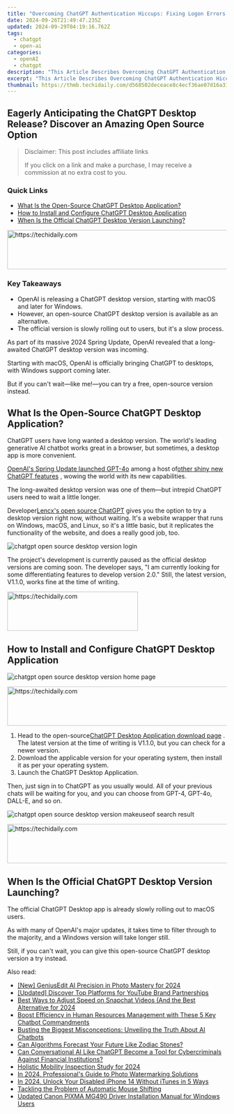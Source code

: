 ```yaml
---
title: "Overcoming ChatGPT Authentication Hiccups: Fixing Logon Errors Effectively"
date: 2024-09-26T21:49:47.235Z
updated: 2024-09-29T04:19:16.762Z
tags:
  - chatgpt
  - open-ai
categories:
  - openAI
  - chatgpt
description: "This Article Describes Overcoming ChatGPT Authentication Hiccups: Fixing Logon Errors Effectively"
excerpt: "This Article Describes Overcoming ChatGPT Authentication Hiccups: Fixing Logon Errors Effectively"
thumbnail: https://thmb.techidaily.com/d568502deceace8c4ecf36ae07d16a3133e76d13956dfbeb425d156edf1af5a5.png
---
```


## Eagerly Anticipating the ChatGPT Desktop Release? Discover an Amazing Open Source Option

>  Disclaimer: This post includes affiliate links
>
>  If you click on a link and make a purchase, I may receive a commission at no extra cost to you.
>

### Quick Links

* [What Is the Open-Source ChatGPT Desktop Application?](https://www.makeuseof.com/cant-wait-for-the-chatgpt-desktop-app-try-this-open-source-alternative-instead/#what-is-the-open-source-chatgpt-desktop-application)
* [How to Install and Configure ChatGPT Desktop Application](https://www.makeuseof.com/cant-wait-for-the-chatgpt-desktop-app-try-this-open-source-alternative-instead/#how-to-install-and-configure-chatgpt-desktop-application)
* [When Is the Official ChatGPT Desktop Version Launching?](https://www.makeuseof.com/cant-wait-for-the-chatgpt-desktop-app-try-this-open-source-alternative-instead/#when-is-the-official-chatgpt-desktop-version-launching)

<!-- affiliate ads begin -->
<a href="https://appsumo.8odi.net/c/5597632/2123734/7443" target="_top" id="2123734">
  <img src="//a.impactradius-go.com/display-ad/7443-2123734" border="0" alt="https://techidaily.com" width="728" height="90"/>
</a>
<img height="0" width="0" src="https://appsumo.8odi.net/i/5597632/2123734/7443" style="position:absolute;visibility:hidden;" border="0" />
<!-- affiliate ads end -->

### Key Takeaways

* OpenAI is releasing a ChatGPT desktop version, starting with macOS and later for Windows.
* However, an open-source ChatGPT desktop version is available as an alternative.
* The official version is slowly rolling out to users, but it's a slow process.

 As part of its massive 2024 Spring Update, OpenAI revealed that a long-awaited ChatGPT desktop version was incoming.

 Starting with macOS, OpenAI is officially bringing ChatGPT to desktops, with Windows support coming later.

 But if you can't wait—like me!—you can try a free, open-source version instead.

## What Is the Open-Source ChatGPT Desktop Application?

 ChatGPT users have long wanted a desktop version. The world's leading generative AI chatbot works great in a browser, but sometimes, a desktop app is more convenient.

[OpenAI's Spring Update launched GPT-4o](https://www.makeuseof.com/how-gpt-4o-works-is-it-free/) among a host of[other shiny new ChatGPT features](https://www.makeuseof.com/chatgpt-new-features-spring-update/) , wowing the world with its new capabilities.

 The long-awaited desktop version was one of them—but intrepid ChatGPT users need to wait a little longer.

 Developer[Lencx's open source ChatGPT](https://github.com/lencx/ChatGPT) gives you the option to try a desktop version right now, without waiting. It's a website wrapper that runs on Windows, macOS, and Linux, so it's a little basic, but it replicates the functionality of the website, and does a really good job, too.

![chatgpt open source desktop version login](https://static1.makeuseofimages.com/wordpress/wp-content/uploads/2024/05/chatgpt-open-source-desktop-version-login.jpg)

 The project's development is currently paused as the official desktop versions are coming soon. The developer says, "I am currently looking for some differentiating features to develop version 2.0." Still, the latest version, V1.1.0, works fine at the time of writing.

<!-- affiliate ads begin -->
<a href="https://aligracehair.sjv.io/c/5597632/2012401/19272" target="_top" id="2012401">
  <img src="//a.impactradius-go.com/display-ad/19272-2012401" border="0" alt="https://techidaily.com" width="300" height="90"/>
</a>
<img height="0" width="0" src="https://aligracehair.sjv.io/i/5597632/2012401/19272" style="position:absolute;visibility:hidden;" border="0" />
<!-- affiliate ads end -->

## How to Install and Configure ChatGPT Desktop Application

![chatgpt open source desktop version home page](https://static1.makeuseofimages.com/wordpress/wp-content/uploads/2024/05/chatgpt-open-source-desktop-version-home-page.jpg)

<!-- affiliate ads begin -->
<a href="https://appsumo.8odi.net/c/5597632/2075461/7443" target="_top" id="2075461">
  <img src="//a.impactradius-go.com/display-ad/7443-2075461" border="0" alt="https://techidaily.com" width="728" height="90"/>
</a>
<img height="0" width="0" src="https://appsumo.8odi.net/i/5597632/2075461/7443" style="position:absolute;visibility:hidden;" border="0" />
<!-- affiliate ads end -->

1. Head to the open-source[ChatGPT Desktop Application download page](https://github.com/lencx/ChatGPT/releases/tag/v1.1.0) . The latest version at the time of writing is V1.1.0, but you can check for a newer version.
2. Download the applicable version for your operating system, then install it as per your operating system.
3. Launch the ChatGPT Desktop Application.

 Then, just sign in to ChatGPT as you usually would. All of your previous chats will be waiting for you, and you can choose from GPT-4, GPT-4o, DALL-E, and so on.

![chatgpt open source desktop version makeuseof search result](https://static1.makeuseofimages.com/wordpress/wp-content/uploads/2024/05/chatgpt-open-source-desktop-version-makeuseof-search-result.jpg)

<!-- affiliate ads begin -->
<a href="https://unicoeye.pxf.io/c/5597632/2134489/18498" target="_top" id="2134489">
  <img src="//a.impactradius-go.com/display-ad/18498-2134489" border="0" alt="https://techidaily.com" width="728" height="90"/>
</a>
<img height="0" width="0" src="https://unicoeye.pxf.io/i/5597632/2134489/18498" style="position:absolute;visibility:hidden;" border="0" />
<!-- affiliate ads end -->

## When Is the Official ChatGPT Desktop Version Launching?

 The official ChatGPT Desktop app is already slowly rolling out to macOS users.

 As with many of OpenAI's major updates, it takes time to filter through to the majority, and a Windows version will take longer still.

 Still, if you can't wait, you can give this open-source ChatGPT desktop version a try instead.

<ins class="adsbygoogle"
     style="display:block"
     data-ad-format="autorelaxed"
     data-ad-client="ca-pub-7571918770474297"
     data-ad-slot="1223367746"></ins>

<ins class="adsbygoogle"
     style="display:block"
     data-ad-client="ca-pub-7571918770474297"
     data-ad-slot="8358498916"
     data-ad-format="auto"
     data-full-width-responsive="true"></ins>

<span class="atpl-alsoreadstyle">Also read:</span>
<div><ul>
<li><a href="https://fox-hovers.techidaily.com/new-geniusedit-ai-precision-in-photo-mastery-for-2024/"><u>[New] GeniusEdit AI Precision in Photo Mastery for 2024</u></a></li>
<li><a href="https://youtube-docs.techidaily.com/ed-discover-top-platforms-for-youtube-brand-partnerships/"><u>[Updated] Discover Top Platforms for YouTube Brand Partnerships</u></a></li>
<li><a href="https://extra-hints.techidaily.com/best-ways-to-adjust-speed-on-snapchat-videos-and-the-best-alternative-for-2024/"><u>Best Ways to Adjust Speed on Snapchat Videos (And the Best Alternative for 2024</u></a></li>
<li><a href="https://tech-haven.techidaily.com/boost-efficiency-in-human-resources-management-with-these-5-key-chatbot-commandments/"><u>Boost Efficiency in Human Resources Management with These 5 Key Chatbot Commandments</u></a></li>
<li><a href="https://tech-haven.techidaily.com/busting-the-biggest-misconceptions-unveiling-the-truth-about-ai-chatbots/"><u>Busting the Biggest Misconceptions: Unveiling the Truth About AI Chatbots</u></a></li>
<li><a href="https://tech-haven.techidaily.com/can-algorithms-forecast-your-future-like-zodiac-stones/"><u>Can Algorithms Forecast Your Future Like Zodiac Stones?</u></a></li>
<li><a href="https://tech-haven.techidaily.com/can-conversational-ai-like-chatgpt-become-a-tool-for-cybercriminals-against-financial-institutions/"><u>Can Conversational AI Like ChatGPT Become a Tool for Cybercriminals Against Financial Institutions?</u></a></li>
<li><a href="https://vp-tips.techidaily.com/holistic-mobility-inspection-study-for-2024/"><u>Holistic Mobility Inspection Study for 2024</u></a></li>
<li><a href="https://article-helps.techidaily.com/in-2024-professionals-guide-to-photo-watermarking-solutions/"><u>In 2024, Professional's Guide to Photo Watermarking Solutions</u></a></li>
<li><a href="https://ios-unlock.techidaily.com/in-2024-unlock-your-disabled-iphone-14-without-itunes-in-5-ways-by-drfone-ios/"><u>In 2024, Unlock Your Disabled iPhone 14 Without iTunes in 5 Ways</u></a></li>
<li><a href="https://common-error.techidaily.com/tackling-the-problem-of-automatic-mouse-shifting/"><u>Tackling the Problem of Automatic Mouse Shifting</u></a></li>
<li><a href="https://win-amazing.techidaily.com/updated-canon-pixma-mg490-driver-installation-manual-for-windows-users/"><u>Updated Canon PIXMA MG490 Driver Installation Manual for Windows Users</u></a></li>
</ul></div>

